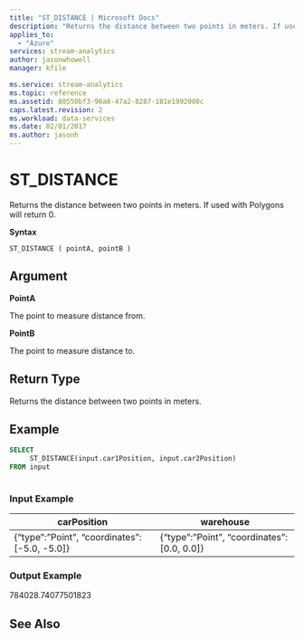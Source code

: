 ```yaml
---
title: "ST_DISTANCE | Microsoft Docs"
description: "Returns the distance between two points in meters. If used with Polygons will return 0."
applies_to: 
  - "Azure"
services: stream-analytics
author: jasonwhowell
manager: kfile

ms.service: stream-analytics
ms.topic: reference
ms.assetid: 80550bf3-96a8-47a2-8287-181e1992008c
caps.latest.revision: 2
ms.workload: data-services
ms.date: 02/01/2017
ms.author: jasonh
---
```


# ST_DISTANCE
  Returns the distance between two points in meters. If used with Polygons will return 0.  
  
 **Syntax**  
  
```  
ST_DISTANCE ( pointA, pointB )  
```  
  
## Argument  
 **PointA**  
  
 The point to measure distance from.  
  
 **PointB**  
  
 The point to measure distance to.  
  
## Return Type  
 Returns the distance between two points in meters.  
  
## Example  
  
```SQL  
SELECT  
     ST_DISTANCE(input.car1Position, input.car2Position)  
FROM input  
  
```  
  
### Input Example  
  
|carPosition|warehouse|  
|-----------------|---------------|  
|{“type”:”Point”, “coordinates”: [-5.0, -5.0]}|{“type”:”Point”, “coordinates”: [0.0, 0.0]}|  
  
### Output Example  
 784028.74077501823  
  
## See Also  

  
